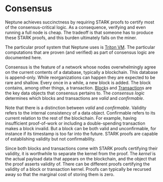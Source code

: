 # Consensus

Neptune achieves succinctness by requiring STARK proofs to certify most of the consensus-critical logic. As a consequence, verifying and even running a full node is cheap. The tradeoff is that someone has to produce these STARK proofs, and this burden ultimately falls on the miner.

The particular proof system that Neptune uses is [Triton VM](https://triton-vm.org/). The particular computations that are proven (and verified) as part of consensus logic are documented here.

Consensus is the feature of a network whose nodes overwhelmingly agree on the current contents of a database, typically a blockchain. This database is append-only. While reorganizations can happen they are expected to be rare and shallow. Every once in a while, a new block is added. The block contains, among other things, a transaction. [Block](./consensus/block.md)s and [Transaction](./consensus/transaction.md)s are the key data objects that consensus pertains to. The *consensus logic* determines which blocks and transactions are *valid* and *confirmable*.

Note that there is a distinction between *valid* and *confirmable*. Validity refers to the internal consistency of a data object. Confirmable refers to its current relation to the rest of the blockchain. For example, having insufficient proof-of-work or including a double-spending transaction makes a block invalid. But a block can be both valid and unconfirmable, for instance if its timestamp is too far into the future. STARK proofs are capable of establishing validity but not confirmability.

Since both blocks and transactions come with STARK proofs certifying their validity, it is worthwhile to separate the kernel from the proof. The *kernel* is the actual payload data that appears on the blockchain, and the object that the proof asserts validity of. There can be different proofs certifying the validity of a block or transaction kernel. Proofs can typically be recursed away so that the marginal cost of storing them is zero.

